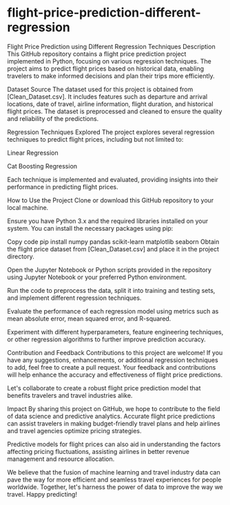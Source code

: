# flight-price-prediction-different-regression

Flight Price Prediction using Different Regression Techniques
Description
This GitHub repository contains a flight price prediction project implemented in Python, focusing on various regression techniques. The project aims to predict flight prices based on historical data, enabling travelers to make informed decisions and plan their trips more efficiently.

Dataset Source
The dataset used for this project is obtained from [Clean_Dataset.csv]. It includes features such as departure and arrival locations, date of travel, airline information, flight duration, and historical flight prices. The dataset is preprocessed and cleaned to ensure the quality and reliability of the predictions.

Regression Techniques Explored
The project explores several regression techniques to predict flight prices, including but not limited to:

Linear Regression

Cat Boosting Regression

Each technique is implemented and evaluated, providing insights into their performance in predicting flight prices.

How to Use the Project
Clone or download this GitHub repository to your local machine.

Ensure you have Python 3.x and the required libraries installed on your system. You can install the necessary packages using pip:

Copy code
pip install numpy pandas scikit-learn matplotlib seaborn
Obtain the flight price dataset from [Clean_Dataset.csv] and place it in the project directory.

Open the Jupyter Notebook or Python scripts provided in the repository using Jupyter Notebook or your preferred Python environment.

Run the code to preprocess the data, split it into training and testing sets, and implement different regression techniques.

Evaluate the performance of each regression model using metrics such as mean absolute error, mean squared error, and R-squared.

Experiment with different hyperparameters, feature engineering techniques, or other regression algorithms to further improve prediction accuracy.

Contribution and Feedback
Contributions to this project are welcome! If you have any suggestions, enhancements, or additional regression techniques to add, feel free to create a pull request. Your feedback and contributions will help enhance the accuracy and effectiveness of flight price predictions.

Let's collaborate to create a robust flight price prediction model that benefits travelers and travel industries alike.

Impact
By sharing this project on GitHub, we hope to contribute to the field of data science and predictive analytics. Accurate flight price predictions can assist travelers in making budget-friendly travel plans and help airlines and travel agencies optimize pricing strategies.

Predictive models for flight prices can also aid in understanding the factors affecting pricing fluctuations, assisting airlines in better revenue management and resource allocation.

We believe that the fusion of machine learning and travel industry data can pave the way for more efficient and seamless travel experiences for people worldwide. Together, let's harness the power of data to improve the way we travel. Happy predicting!




